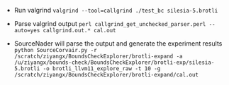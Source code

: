 - Run valgrind
`valgrind --tool=callgrind ./test_bc silesia-5.brotli`

- Parse valgrind output
`perl callgrind_get_unchecked_parser.perl --auto=yes callgrind.out.* cal.out`

- SourceNader will parse the output and generate the experiment results
`python SourceCorvair.py -r /scratch/ziyangx/BoundsCheckExplorer/brotli-expand -a /u/ziyangx/bounds-check/BoundsCheckExplorer/brotli-exp/silesia-5.brotli -o brotli_llvm11_explore_raw -t 10 -g /scratch/ziyangx/BoundsCheckExplorer/brotli-expand/cal.out`
